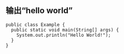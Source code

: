 ## 输出“hello world”
```
public class Example {
  public static void main(String[] args) {
    System.out.println("Hello World!");
  }
}
```
